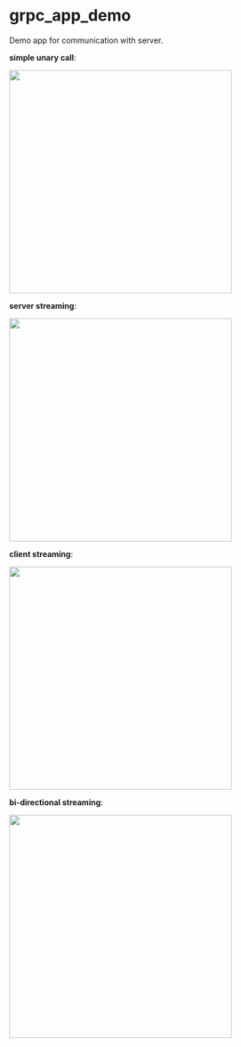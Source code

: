 # grpc_app_demo
Demo app for communication with server.

**simple unary call**:

<img src=https://user-images.githubusercontent.com/50947867/209510590-8bbce3d6-2a3b-4590-963f-f0f8234e868b.jpg height=400px/>

**server streaming**:

<img src=https://user-images.githubusercontent.com/50947867/209510605-1e95eb56-0db8-4c1a-aced-1578da5cfd6f.jpg height=400px/>

**client streaming**:

<img src=https://user-images.githubusercontent.com/50947867/209510621-bee619cc-2441-4547-849d-2d67bb536564.jpg height=400px/>

**bi-directional streaming**:

<img src=https://user-images.githubusercontent.com/50947867/209510639-3348e883-7d1a-40b3-816f-49e59ec1b298.jpg height=400px/>


